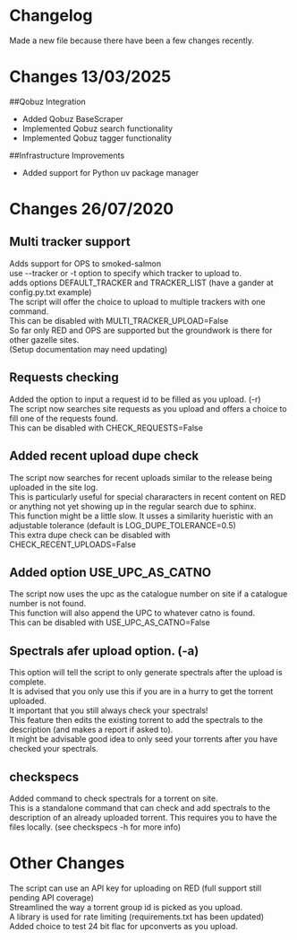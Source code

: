 # Changelog

Made a new file because there have been a few changes recently.

# Changes 13/03/2025

##Qobuz Integration
- Added Qobuz BaseScraper
- Implemented Qobuz search functionality
- Implemented Qobuz tagger functionality

##Infrastructure Improvements
- Added support for Python uv package manager

# Changes 26/07/2020

## Multi tracker support
Adds support for OPS to smoked-salmon  
use --tracker or -t option to specify which tracker to upload to.   
adds options DEFAULT_TRACKER and TRACKER_LIST (have a gander at config.py.txt example)     
The script will offer the choice to upload to multiple trackers with one command.  
This can be disabled with MULTI_TRACKER_UPLOAD=False  
So far only RED and OPS are supported but the groundwork is there for other gazelle sites.  
(Setup documentation may need updating)      

## Requests checking
Added the option to input a request id to be filled as you upload. (-r)   
The script now searches site requests as you upload and offers a choice to fill one of the requests found.  
This can be disabled with CHECK_REQUESTS=False  

## Added recent upload dupe check
The script now searches for recent uploads similar to the release being uploaded in the site log.  
This is particularly useful for special chararacters in recent content on RED or anything not yet showing up in the regular search due to sphinx.  
This function might be a little slow.
It usses a similarity hueristic with an adjustable tolerance (default is LOG_DUPE_TOLERANCE=0.5)  
This extra dupe check can be disabled with CHECK_RECENT_UPLOADS=False  

## Added option USE_UPC_AS_CATNO
The script now uses the upc as the catalogue number on site if a catalogue number is not found.  
This function will also append the UPC to whatever catno is found.  
This can be disabled with USE_UPC_AS_CATNO=False  

## Spectrals afer upload option. (-a)
This option will tell the script to only generate spectrals after the upload is complete.      
It is advised that you only use this if you are in a hurry to get the torrent uploaded.    
It important that you still always check your spectrals!  
This feature then edits the existing torrent to add the spectrals to the description (and makes a report if asked to).  
It might be advisable good idea to only seed your torrents after you have checked your spectrals.  


## checkspecs
Added command to check spectrals for a torrent on site.  
This is a standalone command that can check and add spectrals to the description of an already uploaded torrent. This requires you to have the files locally.
(see checkspecs -h for more info)  

# Other Changes
The script can use an API key for uploading on RED (full support still pending API coverage)    
Streamlined the way a torrent group id is picked as you upload.  
A library is used for rate limiting (requirements.txt has been updated)  
Added choice to test 24 bit flac for upconverts as you upload.    


